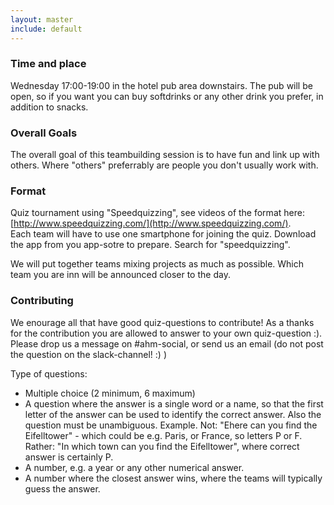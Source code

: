 ```yaml
---
layout: master
include: default
---
```


### Time and place
Wednesday 17:00-19:00 in the hotel pub area downstairs. The pub will be open, so if you want you can buy softdrinks or any other drink you prefer, in addition to snacks. 

### Overall Goals
The overall goal of this teambuilding session is to have fun and link up with others. Where "others" preferrably are people you don't usually work with. 

### Format
Quiz tournament using "Speedquizzing", see videos of the format here: [http://www.speedquizzing.com/](http://www.speedquizzing.com/). <br>
Each team will have to use one smartphone for joining the quiz. Download the app from you app-sotre to prepare. Search for "speedquizzing". <br>

We will put together teams mixing projects as much as possible. Which team you are inn will be announced closer to the day. 


### Contributing
We enourage all that have good quiz-questions to contribute! As a thanks for the contribution you are allowed to answer to your own quiz-question :). Please drop us a message on #ahm-social, or send us an email (do not post the question on the slack-channel! :) )

Type of questions:
* Multiple choice (2 minimum, 6 maximum)
* A question where the answer is a single word or a name, so that the first letter of the answer can be used to identify the correct answer. Also the question must be unambiguous. Example. Not: "Ehere can you find the Eifelltower" - which could be e.g. Paris, or France, so letters P or F. Rather: "In which town can you find the Eifelltower", where correct answer is certainly P.
* A number, e.g. a year or any other numerical answer. 
* A number where the closest answer wins, where the teams will typically guess the answer. 




